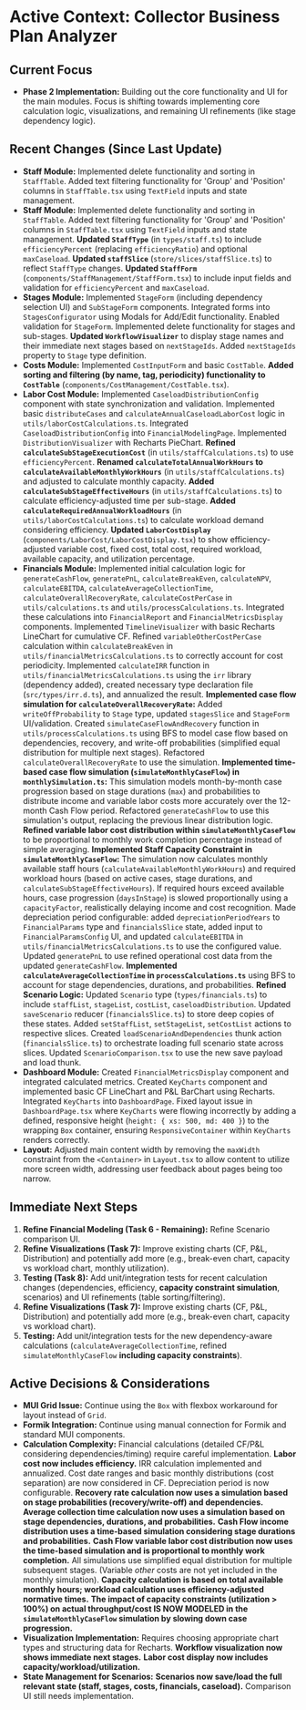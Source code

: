 # Active Context: Collector Business Plan Analyzer

## Current Focus

*   **Phase 2 Implementation:** Building out the core functionality and UI for the main modules. Focus is shifting towards implementing core calculation logic, visualizations, and remaining UI refinements (like stage dependency logic).

## Recent Changes (Since Last Update)

*   **Staff Module:** Implemented delete functionality and sorting in `StaffTable`. Added text filtering functionality for 'Group' and 'Position' columns in `StaffTable.tsx` using `TextField` inputs and state management.
*   **Staff Module:** Implemented delete functionality and sorting in `StaffTable`. Added text filtering functionality for 'Group' and 'Position' columns in `StaffTable.tsx` using `TextField` inputs and state management. **Updated `StaffType`** (in `types/staff.ts`) to include `efficiencyPercent` (replacing `efficiencyRatio`) and optional `maxCaseload`. **Updated `staffSlice`** (`store/slices/staffSlice.ts`) to reflect `StaffType` changes. **Updated `StaffForm`** (`components/StaffManagement/StaffForm.tsx`) to include input fields and validation for `efficiencyPercent` and `maxCaseload`.
*   **Stages Module:** Implemented `StageForm` (including dependency selection UI) and `SubStageForm` components. Integrated forms into `StagesConfigurator` using Modals for Add/Edit functionality. Enabled validation for `StageForm`. Implemented delete functionality for stages and sub-stages. **Updated `WorkflowVisualizer`** to display stage names and their immediate next stages based on `nextStageIds`. Added `nextStageIds` property to `Stage` type definition.
*   **Costs Module:** Implemented `CostInputForm` and basic `CostTable`. **Added sorting and filtering (by name, tag, periodicity) functionality to `CostTable`** (`components/CostManagement/CostTable.tsx`).
*   **Labor Cost Module:** Implemented `CaseloadDistributionConfig` component with state synchronization and validation. Implemented basic `distributeCases` and `calculateAnnualCaseloadLaborCost` logic in `utils/laborCostCalculations.ts`. Integrated `CaseloadDistributionConfig` into `FinancialModelingPage`. Implemented `DistributionVisualizer` with Recharts PieChart. **Refined `calculateSubStageExecutionCost`** (in `utils/staffCalculations.ts`) to use `efficiencyPercent`. **Renamed `calculateTotalAnnualWorkHours` to `calculateAvailableMonthlyWorkHours`** (in `utils/staffCalculations.ts`) and adjusted to calculate monthly capacity. **Added `calculateSubStageEffectiveHours`** (in `utils/staffCalculations.ts`) to calculate efficiency-adjusted time per sub-stage. **Added `calculateRequiredAnnualWorkloadHours`** (in `utils/laborCostCalculations.ts`) to calculate workload demand considering efficiency. **Updated `LaborCostDisplay`** (`components/LaborCost/LaborCostDisplay.tsx`) to show efficiency-adjusted variable cost, fixed cost, total cost, required workload, available capacity, and utilization percentage.
*   **Financials Module:** Implemented initial calculation logic for `generateCashFlow`, `generatePnL`, `calculateBreakEven`, `calculateNPV`, `calculateEBITDA`, `calculateAverageCollectionTime`, `calculateOverallRecoveryRate`, `calculateCostPerCase` in `utils/calculations.ts` and `utils/processCalculations.ts`. Integrated these calculations into `FinancialReport` and `FinancialMetricsDisplay` components. Implemented `TimelineVisualizer` with basic Recharts LineChart for cumulative CF. Refined `variableOtherCostPerCase` calculation within `calculateBreakEven` in `utils/financialMetricsCalculations.ts` to correctly account for cost periodicity. Implemented `calculateIRR` function in `utils/financialMetricsCalculations.ts` using the `irr` library (dependency added), created necessary type declaration file (`src/types/irr.d.ts`), and annualized the result. **Implemented case flow simulation for `calculateOverallRecoveryRate`:** Added `writeOffProbability` to `Stage` type, updated `stagesSlice` and `StageForm` UI/validation. Created `simulateCaseFlowAndRecovery` function in `utils/processCalculations.ts` using BFS to model case flow based on dependencies, recovery, and write-off probabilities (simplified equal distribution for multiple next stages). Refactored `calculateOverallRecoveryRate` to use the simulation. **Implemented time-based case flow simulation (`simulateMonthlyCaseFlow`) in `monthlySimulation.ts`:** This simulation models month-by-month case progression based on stage durations (`max`) and probabilities to distribute income and variable labor costs more accurately over the 12-month Cash Flow period. Refactored `generateCashFlow` to use this simulation's output, replacing the previous linear distribution logic. **Refined variable labor cost distribution within `simulateMonthlyCaseFlow`** to be proportional to monthly work completion percentage instead of simple averaging. **Implemented Staff Capacity Constraint in `simulateMonthlyCaseFlow`:** The simulation now calculates monthly available staff hours (`calculateAvailableMonthlyWorkHours`) and required workload hours (based on active cases, stage durations, and `calculateSubStageEffectiveHours`). If required hours exceed available hours, case progression (`daysInStage`) is slowed proportionally using a `capacityFactor`, realistically delaying income and cost recognition. Made depreciation period configurable: added `depreciationPeriodYears` to `FinancialParams` type and `financialsSlice` state, added input to `FinancialParamsConfig` UI, and updated `calculateEBITDA` in `utils/financialMetricsCalculations.ts` to use the configured value. Updated `generatePnL` to use refined operational cost data from the updated `generateCashFlow`. **Implemented `calculateAverageCollectionTime` in `processCalculations.ts`** using BFS to account for stage dependencies, durations, and probabilities. **Refined Scenario Logic:** Updated `Scenario` type (`types/financials.ts`) to include `staffList`, `stageList`, `costList`, `caseloadDistribution`. Updated `saveScenario` reducer (`financialsSlice.ts`) to store deep copies of these states. Added `setStaffList`, `setStageList`, `setCostList` actions to respective slices. Created `loadScenarioAndDependencies` thunk action (`financialsSlice.ts`) to orchestrate loading full scenario state across slices. Updated `ScenarioComparison.tsx` to use the new save payload and load thunk.
*   **Dashboard Module:** Created `FinancialMetricsDisplay` component and integrated calculated metrics. Created `KeyCharts` component and implemented basic CF LineChart and P&L BarChart using Recharts. Integrated `KeyCharts` into `DashboardPage`. Fixed layout issue in `DashboardPage.tsx` where `KeyCharts` were flowing incorrectly by adding a defined, responsive height (`height: { xs: 500, md: 400 }`) to the wrapping `Box` container, ensuring `ResponsiveContainer` within `KeyCharts` renders correctly.
*   **Layout:** Adjusted main content width by removing the `maxWidth` constraint from the `<Container>` in `Layout.tsx` to allow content to utilize more screen width, addressing user feedback about pages being too narrow.

## Immediate Next Steps

1.  **Refine Financial Modeling (Task 6 - Remaining):** Refine Scenario comparison UI.
2.  **Refine Visualizations (Task 7):** Improve existing charts (CF, P&L, Distribution) and potentially add more (e.g., break-even chart, capacity vs workload chart, monthly utilization).
3.  **Testing (Task 8):** Add unit/integration tests for recent calculation changes (dependencies, efficiency, **capacity constraint simulation**, scenarios) and UI refinements (table sorting/filtering).
4.  **Refine Visualizations (Task 7):** Improve existing charts (CF, P&L, Distribution) and potentially add more (e.g., break-even chart, capacity vs workload chart).
5.  **Testing:** Add unit/integration tests for the new dependency-aware calculations (`calculateAverageCollectionTime`, refined `simulateMonthlyCaseFlow` **including capacity constraints**).

## Active Decisions & Considerations

*   **MUI Grid Issue:** Continue using the `Box` with flexbox workaround for layout instead of `Grid`.
*   **Formik Integration:** Continue using manual connection for Formik and standard MUI components.
*   **Calculation Complexity:** Financial calculations (detailed CF/P&L considering dependencies/timing) require careful implementation. **Labor cost now includes efficiency.** IRR calculation implemented and annualized. Cost date ranges and basic monthly distributions (cost separation) are now considered in CF. Depreciation period is now configurable. **Recovery rate calculation now uses a simulation based on stage probabilities (recovery/write-off) and dependencies.** **Average collection time calculation now uses a simulation based on stage dependencies, durations, and probabilities.** **Cash Flow income distribution uses a time-based simulation considering stage durations and probabilities.** **Cash Flow variable labor cost distribution now uses the time-based simulation and is proportional to monthly work completion.** All simulations use simplified equal distribution for multiple subsequent stages. (Variable *other* costs are not yet included in the monthly simulation). **Capacity calculation is based on total available monthly hours; workload calculation uses efficiency-adjusted normative times.** **The impact of capacity constraints (utilization > 100%) on actual throughput/cost IS NOW MODELED in the `simulateMonthlyCaseFlow` simulation by slowing down case progression.**
*   **Visualization Implementation:** Requires choosing appropriate chart types and structuring data for Recharts. **Workflow visualization now shows immediate next stages.** **Labor cost display now includes capacity/workload/utilization.**
*   **State Management for Scenarios:** **Scenarios now save/load the full relevant state (staff, stages, costs, financials, caseload).** Comparison UI still needs implementation.
